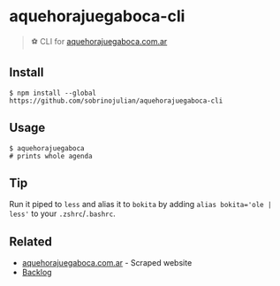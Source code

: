 # aquehorajuegaboca-cli

> ⚽ CLI for [aquehorajuegaboca.com.ar](https://www.aquehorajuegaboca.com.ar/)

## Install

```
$ npm install --global https://github.com/sobrinojulian/aquehorajuegaboca-cli
```

## Usage

```
$ aquehorajuegaboca
# prints whole agenda
```


## Tip

Run it piped to `less` and alias it to `bokita` by adding `alias bokita='ole | less'` to your `.zshrc`/`.bashrc`.


## Related

- [aquehorajuegaboca.com.ar](https://www.aquehorajuegaboca.com.ar/) - Scraped website
- [Backlog](https://workflowy.com/s/ole-cli/F3eAcHCCv4ZUw7EH)